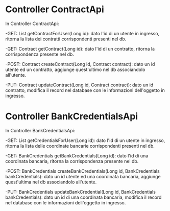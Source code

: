 
Controller ContractApi
===================

In Controller ContractApi:

-GET: List<Contract> getContractForUser(Long id): dato l'id di un utente in ingresso, ritorna la lista dei contratti corrispondenti presenti nel db.

-GET: Contract getContract(Long id): dato l'id di un contratto, ritorna la corrispondenza presente nel db.

-POST: Contract createContract(Long id, Contract contract): dato un id utente ed un contratto, aggiunge quest'ultimo nel db associandolo all'utente.

-PUT: Contract updateContract(Long id, Contract contract): dato un id contratto, modifica il record nel database con le informazioni dell'oggetto in ingresso.


Controller BankCredentialsApi
===================

In Controller BankCredentialsApi:

-GET: List<BankCredentials> getCredentialsForUser(Long id): dato l'id di un utente in ingresso, ritorna la lista delle coordinate bancarie corrispondenti presenti nel db.

-GET: BankCredentials getBankCredentials(Long id): dato l'id di una coordinata bancaria, ritorna la corrispondenza presente nel db.

-POST: BankCredentials createBankCredentials(Long id, BankCredentials bankCredentials): dato un id utente ed una coordinata bancaria, aggiunge quest'ultima nel db associandolo all'utente.

-PUT: BankCredentials updateBankCredential(Long id, BankCredentials bankCredentials): dato un id di una coordinata bancaria, modifica il record nel database con le informazioni dell'oggetto in ingresso.